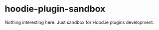 hoodie-plugin-sandbox
=====================

Nothing interesting here. Just sandbox for Hood.ie plugins development.
